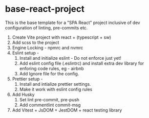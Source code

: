 # base-react-project

This is the base template for a "SPA React" project inclusive of dev configuration of linting, pre-commits etc.

1. Create Vite project with react + (typescript + sw)
2. Add scss to the project
3. Engine Locking - npmrc and nvmrc
4. Eslint setup -
   1. Install and initialize eslint - Do not enforce just yet!
   2. Add eslint config file (.eslintrc) and install extra dev library for enforing code rules,
      eg - airbnb
   3. Add Ignore file for the config.
5. Prettier setup -
   1. Install and intialize prettier settings.
   2. Make it work with eslint config rules
6. Add Husky
   1. Set lint pre-commit, pre-push
   2. Add commentlint commit-msg
7. Add Vitest + JsDOM + JestDOM + react testing library
